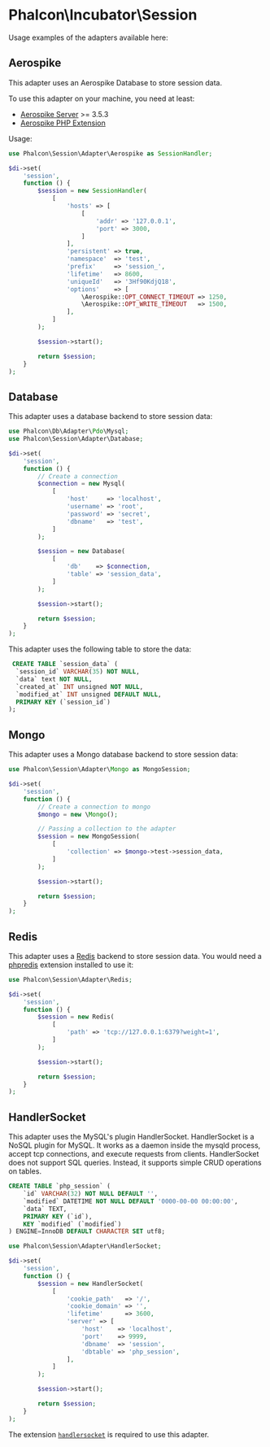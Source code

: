 # Phalcon\Incubator\Session

Usage examples of the adapters available here:

## Aerospike

This adapter uses an Aerospike Database to store session data.

To use this adapter on your machine, you need at least:

- [Aerospike Server][1] >= 3.5.3
- [Aerospike PHP Extension][2]

Usage:

```php
use Phalcon\Session\Adapter\Aerospike as SessionHandler;

$di->set(
    'session',
    function () {
        $session = new SessionHandler(
            [
                'hosts' => [
                    [
                        'addr' => '127.0.0.1',
                        'port' => 3000,
                    ]
                ],
                'persistent' => true,
                'namespace'  => 'test',
                'prefix'     => 'session_',
                'lifetime'   => 8600,
                'uniqueId'   => '3Hf90KdjQ18',
                'options'    => [
                    \Aerospike::OPT_CONNECT_TIMEOUT => 1250,
                    \Aerospike::OPT_WRITE_TIMEOUT   => 1500,
                ],
            ]
        );

        $session->start();

        return $session;
    }
);
```


## Database

This adapter uses a database backend to store session data:

```php
use Phalcon\Db\Adapter\Pdo\Mysql;
use Phalcon\Session\Adapter\Database;

$di->set(
    'session',
    function () {
        // Create a connection
        $connection = new Mysql(
            [
                'host'     => 'localhost',
                'username' => 'root',
                'password' => 'secret',
                'dbname'   => 'test',
            ]
        );

        $session = new Database(
            [
                'db'    => $connection,
                'table' => 'session_data',
            ]
        );

        $session->start();

        return $session;
    }
);

```

This adapter uses the following table to store the data:

```sql
 CREATE TABLE `session_data` (
  `session_id` VARCHAR(35) NOT NULL,
  `data` text NOT NULL,
  `created_at` INT unsigned NOT NULL,
  `modified_at` INT unsigned DEFAULT NULL,
  PRIMARY KEY (`session_id`)
);
```

## Mongo

This adapter uses a Mongo database backend to store session data:

```php
use Phalcon\Session\Adapter\Mongo as MongoSession;

$di->set(
    'session',
    function () {
        // Create a connection to mongo
        $mongo = new \Mongo();

        // Passing a collection to the adapter
        $session = new MongoSession(
            [
                'collection' => $mongo->test->session_data,
            ]
        );

        $session->start();

        return $session;
    }
);
```

## Redis

This adapter uses a [Redis][2] backend to store session data.
You would need a [phpredis][4] extension installed to use it:

```php
use Phalcon\Session\Adapter\Redis;

$di->set(
    'session',
    function () {
        $session = new Redis(
            [
                'path' => 'tcp://127.0.0.1:6379?weight=1',
            ]
        );

        $session->start();

        return $session;
    }
);

```

## HandlerSocket

This adapter uses the MySQL's plugin HandlerSocket. HandlerSocket is a NoSQL plugin for MySQL. It works as a daemon inside the
mysqld process, accept tcp connections, and execute requests from clients. HandlerSocket does not support SQL queries.
Instead, it supports simple CRUD operations on tables.

```sql
CREATE TABLE `php_session` (
    `id` VARCHAR(32) NOT NULL DEFAULT '',
    `modified` DATETIME NOT NULL DEFAULT '0000-00-00 00:00:00',
    `data` TEXT,
    PRIMARY KEY (`id`),
    KEY `modified` (`modified`)
) ENGINE=InnoDB DEFAULT CHARACTER SET utf8;
```

```php
use Phalcon\Session\Adapter\HandlerSocket;

$di->set(
    'session',
    function () {
        $session = new HandlerSocket(
            [
                'cookie_path'   => '/',
                'cookie_domain' => '',
                'lifetime'      => 3600,
                'server' => [
                    'host'    => 'localhost',
                    'port'    => 9999,
                    'dbname'  => 'session',
                    'dbtable' => 'php_session',
                ],
            ]
        );

        $session->start();

        return $session;
    }
);
```

The extension [`handlersocket`][5] is required to use this adapter.

[1]: http://www.aerospike.com/
[2]: http://www.aerospike.com/docs/client/php/install/
[3]: http://redis.io
[4]: https://github.com/nicolasff/phpredis
[5]: https://github.com/kjdev/php-ext-handlersocketi